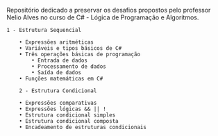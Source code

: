 Repositório dedicado a preservar os desafios propostos pelo professor Nelio Alves no curso de C# - Lógica de Programação e Algoritmos.

    1 - Estrutura Sequencial

    	• Expressões aritméticas
    	• Variáveis e tipos básicos de C#
    	• Três operações básicas de programação
    		• Entrada de dados
    		• Processamento de dados
    		• Saída de dados
    	• Funções matemáticas em C#

    	2 - Estrutura Condicional

    	• Expressões comparativas
    	• Expressões lógicas && || !
    	• Estrutura condicional simples
    	• Estrutura condicional composta
    	• Encadeamento de estruturas condicionais
